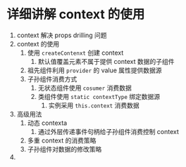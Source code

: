 # 详细讲解 context 的使用

1. context 解决 props drilling 问题
2. context 的使用
   1. 使用 `createContenxt` 创建 context
      1. 默认值覆盖元素不属于提供 context 数据的子组件
   2. 祖先组件利用 `provider` 的 value 属性提供数据源
   3. 子孙组件消费方式
      1. 无状态组件使用 `cosumer` 消费数据
      2. 类组件使用 `static contextType` 绑定数据源
         1. 实例采用 `this.context` 消费数据
3. 高级用法
   1. 动态 contexta
      1. 通过外层传递事件句柄给子孙组件消费控制 context
   2. 多重 context 的消费策略
   3. 子孙组件对数据的修改策略
4. 